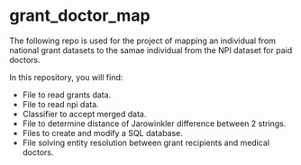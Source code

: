 # grant_doctor_map

The following repo is used for the project of mapping an individual from national grant datasets to the samae individual from the NPI dataset for paid doctors.

In this repository, you will find:
 - File to read grants data.
 - File to read npi data.
 - Classifier to accept merged data.
 - File to determine distance of Jarowinkler difference between 2 strings.
 - Files to create and modify a SQL database.
 - File solving entity resolution between grant recipients and medical doctors.
